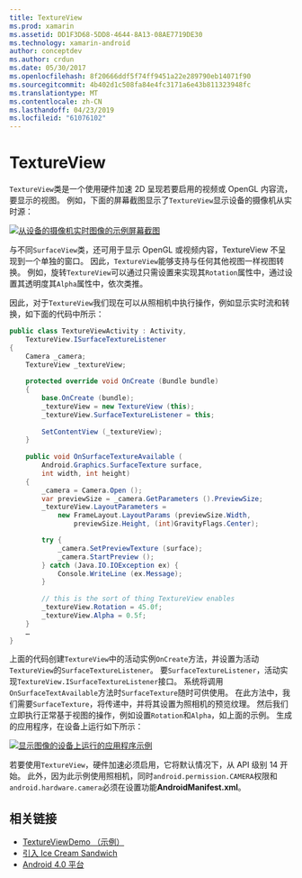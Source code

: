 ```yaml
---
title: TextureView
ms.prod: xamarin
ms.assetid: DD1F3D68-5DD8-4644-8A13-08AE7719DE30
ms.technology: xamarin-android
author: conceptdev
ms.author: crdun
ms.date: 05/30/2017
ms.openlocfilehash: 8f20666ddf5f74ff9451a22e289790eb14071f90
ms.sourcegitcommit: 4b402d1c508fa84e4fc3171a6e43b811323948fc
ms.translationtype: MT
ms.contentlocale: zh-CN
ms.lasthandoff: 04/23/2019
ms.locfileid: "61076102"
---
```

# <a name="textureview"></a>TextureView

`TextureView`类是一个使用硬件加速 2D 呈现若要启用的视频或 OpenGL 内容流，要显示的视图。 例如，下面的屏幕截图显示了`TextureView`显示设备的摄像机从实时源：

[![从设备的摄像机实时图像的示例屏幕截图](texture-view-images/22-textureviewcamera.png)](texture-view-images/22-textureviewcamera.png#lightbox)

与不同`SurfaceView`类，还可用于显示 OpenGL 或视频内容，TextureView 不呈现到一个单独的窗口。
因此，`TextureView`能够支持与任何其他视图一样视图转换。 例如，旋转`TextureView`可以通过只需设置来实现其`Rotation`属性中，通过设置其透明度其`Alpha`属性中，依次类推。

因此，对于`TextureView`我们现在可以从照相机中执行操作，例如显示实时流和转换，如下面的代码中所示：

```csharp
public class TextureViewActivity : Activity,
    TextureView.ISurfaceTextureListener
{
    Camera _camera;
    TextureView _textureView;
       
    protected override void OnCreate (Bundle bundle)
    {
        base.OnCreate (bundle);
        _textureView = new TextureView (this);
        _textureView.SurfaceTextureListener = this;
           
        SetContentView (_textureView);
    }
       
    public void OnSurfaceTextureAvailable (
        Android.Graphics.SurfaceTexture surface,
        int width, int height)
    {
        _camera = Camera.Open ();
        var previewSize = _camera.GetParameters ().PreviewSize;
        _textureView.LayoutParameters =
            new FrameLayout.LayoutParams (previewSize.Width,
                previewSize.Height, (int)GravityFlags.Center);

        try {
            _camera.SetPreviewTexture (surface);
            _camera.StartPreview ();
        } catch (Java.IO.IOException ex) {
            Console.WriteLine (ex.Message);
        }
           
        // this is the sort of thing TextureView enables
        _textureView.Rotation = 45.0f;
        _textureView.Alpha = 0.5f;
    }
    …
}
```

上面的代码创建`TextureView`中的活动实例`OnCreate`方法，并设置为活动`TextureView`的`SurfaceTextureListener`。 要`SurfaceTextureListener`，活动实现`TextureView.ISurfaceTextureListener`接口。 系统将调用`OnSurfaceTextAvailable`方法时`SurfaceTexture`随时可供使用。 在此方法中，我们需要`SurfaceTexture`，将传递中，并将其设置为照相机的预览纹理。 然后我们立即执行正常基于视图的操作，例如设置`Rotation`和`Alpha`，如上面的示例。 生成的应用程序，在设备上运行如下所示：

[![显示图像的设备上运行的应用程序示例](texture-view-images/17-textureviewdemo.png)](texture-view-images/17-textureviewdemo.png#lightbox)

若要使用`TextureView`，硬件加速必须启用，它将默认情况下，从 API 级别 14 开始。 此外，因为此示例使用照相机，同时`android.permission.CAMERA`权限和`android.hardware.camera`必须在设置功能**AndroidManifest.xml**。



## <a name="related-links"></a>相关链接

- [TextureViewDemo （示例）](https://developer.xamarin.com/samples/monodroid/TextureViewDemo/)
- [引入 Ice Cream Sandwich](http://www.android.com/about/ice-cream-sandwich/)
- [Android 4.0 平台](https://developer.android.com/sdk/android-4.0.html)
